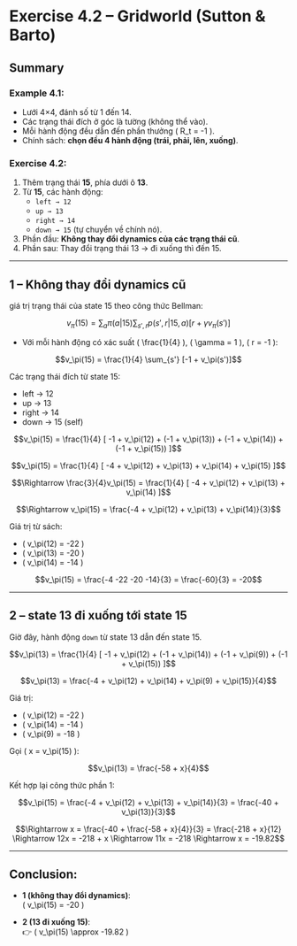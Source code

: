 # Exercise 4.2 – Gridworld (Sutton & Barto)

## Summary

###  Example 4.1:
- Lưới 4×4, đánh số từ 1 đến 14.
- Các trạng thái đích ở góc là tường (không thể vào).
- Mỗi hành động đều dẫn đến phần thưởng \( R_t = -1 \).
- Chính sách: **chọn đều 4 hành động (trái, phải, lên, xuống)**.

### Exercise 4.2:
1. Thêm trạng thái **15**, phía dưới ô **13**.
2. Từ **15**, các hành động:
   - `left → 12`
   - `up → 13`
   - `right → 14`
   - `down → 15` (tự chuyển về chính nó).
3. Phần đầu: **Không thay đổi dynamics của các trạng thái cũ**.
4. Phần sau: Thay đổi trạng thái 13 → đi xuống thì đến 15.

---

## 1 – Không thay đổi dynamics cũ

giá trị trạng thái của state 15 theo công thức Bellman:

$$v_\pi(15) = \sum_a \pi(a|15) \sum_{s',r} p(s', r | 15, a) [r + \gamma v_\pi(s')]$$

- Với mỗi hành động có xác suất \( \frac{1}{4} \), \( \gamma = 1 \), \( r = -1 \):

$$v_\pi(15) = \frac{1}{4} \sum_{s'} [-1 + v_\pi(s')]$$

Các trạng thái đích từ state 15:
- left → 12
- up → 13
- right → 14
- down → 15 (self)

$$v_\pi(15) = \frac{1}{4} [ -1 + v_\pi(12) + (-1 + v_\pi(13)) + (-1 + v_\pi(14)) + (-1 + v_\pi(15)) ]$$

$$v_\pi(15) = \frac{1}{4} [ -4 + v_\pi(12) + v_\pi(13) + v_\pi(14) + v_\pi(15) ]$$

$$\Rightarrow \frac{3}{4}v_\pi(15) = \frac{1}{4} [ -4 + v_\pi(12) + v_\pi(13) + v_\pi(14) ]$$

$$\Rightarrow v_\pi(15) = \frac{-4 + v_\pi(12) + v_\pi(13) + v_\pi(14)}{3}$$

Giá trị từ sách:
- \( v_\pi(12) = -22 \)
- \( v_\pi(13) = -20 \)
- \( v_\pi(14) = -14 \)

$$v_\pi(15) = \frac{-4 -22 -20 -14}{3} = \frac{-60}{3} = -20$$

---

## 2 – state 13 đi xuống tới state 15

Giờ đây, hành động `down` từ state 13 dẫn đến state 15.

$$v_\pi(13) = \frac{1}{4} [ -1 + v_\pi(12) + (-1 + v_\pi(14)) + (-1 + v_\pi(9)) + (-1 + v_\pi(15)) ]$$

$$v_\pi(13) = \frac{-4 + v_\pi(12) + v_\pi(14) + v_\pi(9) + v_\pi(15)}{4}$$

Giá trị:
- \( v_\pi(12) = -22 \)
- \( v_\pi(14) = -14 \)
- \( v_\pi(9) = -18 \)

Gọi \( x = v_\pi(15) \):

$$v_\pi(13) = \frac{-58 + x}{4}$$

Kết hợp lại công thức phần 1:

$$v_\pi(15) = \frac{-4 + v_\pi(12) + v_\pi(13) + v_\pi(14)}{3}
= \frac{-40 + v_\pi(13)}{3}$$

$$\Rightarrow x = \frac{-40 + \frac{-58 + x}{4}}{3}
= \frac{-218 + x}{12}
\Rightarrow 12x = -218 + x
\Rightarrow 11x = -218
\Rightarrow x = -19.82$$

---

## Conclusion:

- **1 (không thay đổi dynamics)**:  
   \( v_\pi(15) = -20 \)

- **2 (13 đi xuống 15)**:  
  👉 \( v_\pi(15) \approx -19.82 \)
